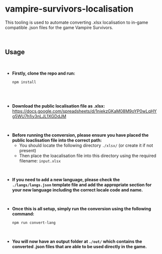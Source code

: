 # vampire-survivors-localisation
This tooling is used to automate converting .xlsx localisation to in-game compatible .json files for the game Vampire Survivors.

<br>

## Usage

<br>

- **Firstly, clone the repo and run:**
    ``` sh
    npm install
    ```
<br>

<br>

- **Download the public localisation file as .xlsx:**    
    https://docs.google.com/spreadsheets/d/1niekzGKaM08M9oYP0wLqHYg5WU7h1iy3nLJL1XGDdJM
<br>

- **Before running the conversion, please ensure you have placed the public loaclisation file into the correct path:**
    - You should locate the following directory `./xlsx/` (or create it if not present) 
    - Then place the loacalisation file into this directory using the required filename: `input.xlsx`
    
<br>

- **If you need to add a new language, please check the `./langs/langs.json` template file and add the appropriate section for your new language including the correct locale code and name.**

<br>

- **Once this is all setup, simply run the conversion using the following command:**
    ``` sh
    npm run convert-lang
    ```
<br>

- **You will now have an output folder at `./out/` which contains the converted .json files that are able to be used directly in the game.**
